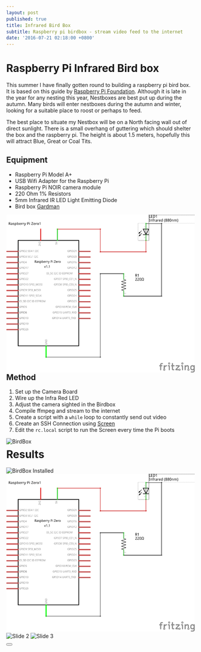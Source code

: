 ```yaml
---
layout: post
published: true
title: Infrared Bird Box
subtitle: Raspberry pi birdbox - stream video feed to the internet
date: '2016-07-21 02:18:00 +0800'
---
```

**Raspberry Pi Infrared Bird box**
========================

This summer I have finally gotten round to building a raspberry pi bird box. It is based on this guide by [Raspberry Pi Foundation](https://www.raspberrypi.org/learning/infrared-bird-box/). Although it is late in the year for any nesting this year, Nestboxes are best put up during the autumn. Many birds will enter nestboxes during the autumn and winter, looking for a suitable place to roost or perhaps to feed. 

The best place to situate my Nestbox will be on a North facing wall out of direct sunlight. There is a small overhang of guttering which should shelter the box and the raspberry pi. The height is about 1.5 meters, hopefully this will attract Blue, Great or Coal Tits. 


## Equipment

 - Raspberry Pi Model A+
 - USB Wifi Adapter for the Raspberry Pi
 - Raspberry Pi NOIR camera module
 - 220 Ohm 1% Resistors
 - 5mm Infrared IR LED Light Emitting Diode
 - Bird box [Gardman](http://www.diy.com/departments/gardman-brown-nest-box/189469_BQ.prd)

<img src="/img/Birdbox_schem.png" alt="BirdBox Schematic" align="left" style="PADDING-RIGHT: 2px"/>

## Method


 1. Set up the Camera Board
 2. Wire up the Infra Red LED
 3. Adjust the camera sighted in the Birdbox
 4. Compile ffmpeg and stream to the internet
 5. Create a script with a `while` loop to constantly send out video
 6. Create an SSH Connection using [Screen](https://en.wikipedia.org/wiki/GNU_Screen) 
 6. Edit the `rc.local` script to run the Screen every time the Pi boots

<img src="/img/IMG_3119.png" alt="BirdBox" align="left" style="PADDING-RIGHT: 0px"/>

# Results

<img src="/img/IMG_3223.png" alt="BirdBox Installed" align="left" style="PADDING-RIGHT: 0px"/>

<html>

<head>
  <meta http-equiv="X-UA-Compatible" content="IE=Edge"> <!-- For intranet testing only, remove in production. -->
  <meta content="text/html; charset=utf-8" http-equiv="Content-Type">
  <title>Slide Show</title>
</head>

<body>
  <div id="slideShowImages">
    <img src="/img/Birdbox_schem.png" alt="Slide 1" />
    <img src="/img/IMG_3119.png" alt="Slide 2" />
    <img src="/img/IMG_3223.png" alt="Slide 3" />    
    </div>  
  <button id="slideShowButton"></button> <!-- Optional button element. -->
  <script src="slideShow.js"></script>
</body>

</html>
